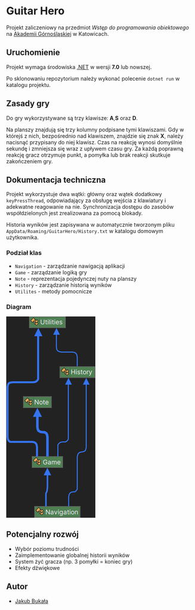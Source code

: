 # Guitar Hero

Projekt zaliczeniowy na przedmiot *Wstęp do programowania obiektowego* na [Akademii Górnośląskiej](https://www.gwsh.pl)
w Katowicach.

## Uruchomienie

Projekt wymaga środowiska [.NET](https://dotnet.microsoft.com/download/dotnet) w wersji **7.0** lub nowszej.

Po sklonowaniu repozytorium należy wykonać polecenie `dotnet run` w katalogu projektu.

## Zasady gry

Do gry wykorzystywane są trzy klawisze: **A**,**S** oraz **D**.

Na planszy znajdują się trzy kolumny podpisane tymi
klawiszami. Gdy w którejś z nich, bezpośrednio nad klawiszem, znajdzie się znak **X**, należy nacisnąć przypisany do
niej klawisz. Czas na reakcję wynosi domyślnie sekundę i zmniejsza się wraz z upływem czasu gry. Za każdą poprawną
reakcję gracz otrzymuje punkt, a pomyłka lub brak reakcji skutkuje zakończeniem gry.

## Dokumentacja techniczna

Projekt wykorzystuje dwa wątki: główny oraz wątek dodatkowy `keyPressThread`, odpowiadający za obsługę wejścia z
klawiatury i adekwatne reagowanie na nie. Synchronizacja dostępu do zasobów współdzielonych jest zrealizowana za pomocą
blokady.

Historia wyników jest zapisywana w automatycznie tworzonym pliku `AppData/Roaming/GuitarHero/History.txt` w katalogu
domowym użytkownika.

### Podział klas

- `Navigation` - zarządzanie nawigacją aplikacji
- `Game` - zarządzanie logiką gry
- `Note` - reprezentacja pojedynczej nuty na planszy
- `History` - zarządzanie historią wyników
- `Utilites` - metody pomocnicze

### Diagram

![](./class_diagram.png)

## Potencjalny rozwój

- Wybór poziomu trudności
- Zaimplementowanie globalnej historii wyników
- System żyć gracza (np. 3 pomyłki = koniec gry)
- Efekty dźwiękowe

## Autor

- [Jakub Bukała](https://github.com/Jaku-BB)